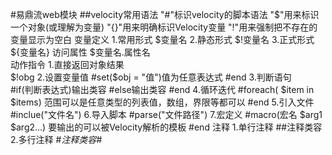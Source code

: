 #易鼎流web模块
##velocity常用语法
	 "#"标识velocity的脚本语法
	 "$"用来标识一个对象(或理解为变量)
	 "{}"用来明确标识Velocity变量
	 "!"用来强制把不存在的变量显示为空白
	 变量定义
	 1.常用形式
		$变量名
	 2.静态形式
		$!变量名
	 3.正式形式
		${变量名}
	 访问属性
		$变量名.属性名	
	 动作指令
	 1.直接返回对象结果  
		$!obg
	 2.设置变量值  
	     #set($obj = "值")值为任意表达式
	     #end
	 3.判断语句  
		#if(判断表达式)输出类容
		#else输出类容
		#end
	 4.循环迭代
		#foreach( $item in $items) 范围可以是任意类型的列表值，数组，界限等都可以
		#end 
	 5.引入文件 
		#inclue("文件名")
	 6.导入脚本 
		#parse("文件路径")
	 7.宏定义
		#macro(宏名 $arg1 $arg2...) 要输出的可以被Velocity解析的模板
		#end
	 注释 
	 1.单行注释         ##注释类容 
	 2.多行注释         #*注释类容*#